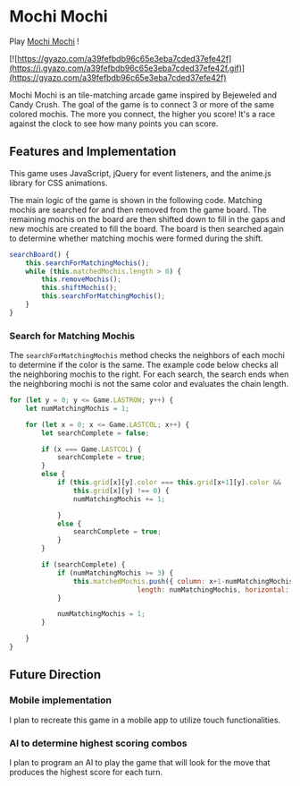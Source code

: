 # Mochi Mochi

Play [Mochi Mochi][website] !

[website]: https://scottheng.github.io/mochimochi

[![https://gyazo.com/a39fefbdb96c65e3eba7cded37efe42f](https://i.gyazo.com/a39fefbdb96c65e3eba7cded37efe42f.gif)](https://gyazo.com/a39fefbdb96c65e3eba7cded37efe42f)


Mochi Mochi is an tile-matching arcade game inspired by Bejeweled and Candy Crush. The goal of the game is to connect 3 or more of the same colored mochis. The more you connect, the higher you score! It's a race against the clock to see how many points you can score.

## Features and Implementation

This game uses JavaScript, jQuery for event listeners, and the anime.js library for CSS animations.

The main logic of the game is shown in the following code. Matching mochis are searched for and then removed from the game board. The remaining mochis on the board are then shifted down to fill in the gaps and new mochis are created to fill the board. The board is then searched again to determine whether matching mochis were formed during the shift.

```javascript
searchBoard() {
	this.searchForMatchingMochis();
	while (this.matchedMochis.length > 0) {
		this.removeMochis();
		this.shiftMochis();
		this.searchForMatchingMochis();
	}
}
```
### Search for Matching Mochis

The `searchForMatchingMochis` method checks the neighbors of each mochi to determine if the color is the same. The example code below checks all the neighboring mochis to the right. For each search, the search ends when the neighboring mochi is not the same color and evaluates the chain length.

```javascript
for (let y = 0; y <= Game.LASTROW; y++) {
	let numMatchingMochis = 1;

	for (let x = 0; x <= Game.LASTCOL; x++) {
		let searchComplete = false;

		if (x === Game.LASTCOL) {
			searchComplete = true;
		}
		else {
			if (this.grid[x][y].color === this.grid[x+1][y].color &&
				this.grid[x][y] !== 0) {
				numMatchingMochis += 1;

			}
			else {
				searchComplete = true;
			}
		}

		if (searchComplete) {
			if (numMatchingMochis >= 3) {
				this.matchedMochis.push({ column: x+1-numMatchingMochis, row:y,
								length: numMatchingMochis, horizontal: true });
			}

			numMatchingMochis = 1;
		}

	}
}

```

## Future Direction

### Mobile implementation
I plan to recreate this game in a mobile app to utilize touch functionalities.

### AI to determine highest scoring combos
I plan to program an AI to play the game that will look for the move that produces the highest score for each turn.

